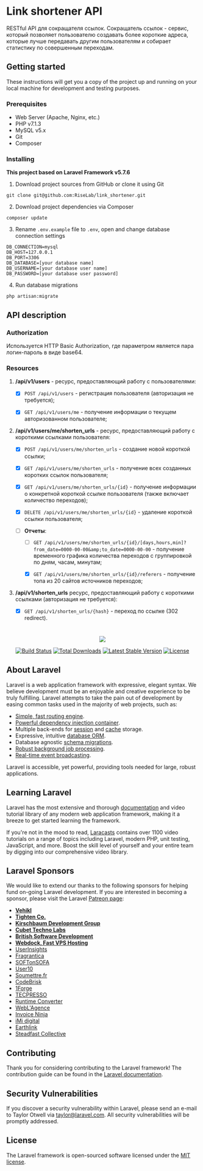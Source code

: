 # Link shortener API

RESTful API для сокращателя ссылок. Сокращатель ссылок - сервис, который позволяет пользователю создавать более короткие адреса, которые лучше передавать другим пользователям и собирает статистику по совершенным переходам.

## Getting started

These instructions will get you a copy of the project up and running on your local machine for development and testing purposes.

### Prerequisites

- Web Server (Apache, Nginx, etc.)
- PHP v7.1.3
- MySQL v5.x
- Git
- Composer

### Installing

**This project based on Laravel Framework v5.7.6**

1. Download project sources from GitHub or clone it using Git
```
git clone git@github.com:RiseLab/link_shortener.git
```
2. Download project dependencies via Composer
```
composer update
```
3. Rename ```.env.example``` file to ```.env```, open and change database connection settings
```
DB_CONNECTION=mysql
DB_HOST=127.0.0.1
DB_PORT=3306
DB_DATABASE=[your database name]
DB_USERNAME=[your database user name]
DB_PASSWORD=[your database user password]
```
4. Run database migrations
```
php artisan:migrate
```

## API description

### Authorization

Используется HTTP Basic Authorization, где параметром является пара логин-пароль в виде base64.

### Resources

1. **/api/v1/users** - ресурс, предоставляющий работу с пользователями:

   - [x] ```POST /api/v1/users``` - регистрация пользователя (авторизация не требуется);
   
   - [x] ```GET /api/v1/users/me``` - получение информации о текущем авторизованном пользователе;

2. **/api/v1/users/me/shorten_urls** - ресурс, предоставляющий работу с короткими ссылками пользователя:

   - [x] ```POST /api/v1/users/me/shorten_urls``` - создание новой короткой ссылки;
   
   - [x] ```GET /api/v1/users/me/shorten_urls``` - получение всех созданных коротких ссылок пользователя;
   
   - [x] ```GET /api/v1/users/me/shorten_urls/{id}``` - получение информации о конкретной короткой ссылке пользователя (также включает количество переходов);
   
   - [x] ```DELETE /api/v1/users/me/shorten_urls/{id}``` - удаление короткой ссылки пользователя;

   - [ ] **Отчеты**:
   
     - [ ] ```GET /api/v1/users/me/shorten_urls/{id}/[days,hours,min]?from_date=0000-00-00&amp;to_date=0000-00-00``` - получение временного графика количества переходов с группировкой по дням, часам, минутам;
     
     - [x] ```GET /api/v1/users/me/shorten_urls/{id}/referers``` - получение топа из 20 сайтов иcточников переходов;
     
3. **/api/v1/shorten_urls** ресурс, предоставляющий работу с короткими ссылками (авторизация не требуется):

   - [x] ```GET /api/v1/shorten_urls/{hash}``` - переход по ссылке (302 redirect).

#

<p align="center"><img src="https://laravel.com/assets/img/components/logo-laravel.svg"></p>

<p align="center">
<a href="https://travis-ci.org/laravel/framework"><img src="https://travis-ci.org/laravel/framework.svg" alt="Build Status"></a>
<a href="https://packagist.org/packages/laravel/framework"><img src="https://poser.pugx.org/laravel/framework/d/total.svg" alt="Total Downloads"></a>
<a href="https://packagist.org/packages/laravel/framework"><img src="https://poser.pugx.org/laravel/framework/v/stable.svg" alt="Latest Stable Version"></a>
<a href="https://packagist.org/packages/laravel/framework"><img src="https://poser.pugx.org/laravel/framework/license.svg" alt="License"></a>
</p>

## About Laravel

Laravel is a web application framework with expressive, elegant syntax. We believe development must be an enjoyable and creative experience to be truly fulfilling. Laravel attempts to take the pain out of development by easing common tasks used in the majority of web projects, such as:

- [Simple, fast routing engine](https://laravel.com/docs/routing).
- [Powerful dependency injection container](https://laravel.com/docs/container).
- Multiple back-ends for [session](https://laravel.com/docs/session) and [cache](https://laravel.com/docs/cache) storage.
- Expressive, intuitive [database ORM](https://laravel.com/docs/eloquent).
- Database agnostic [schema migrations](https://laravel.com/docs/migrations).
- [Robust background job processing](https://laravel.com/docs/queues).
- [Real-time event broadcasting](https://laravel.com/docs/broadcasting).

Laravel is accessible, yet powerful, providing tools needed for large, robust applications.

## Learning Laravel

Laravel has the most extensive and thorough [documentation](https://laravel.com/docs) and video tutorial library of any modern web application framework, making it a breeze to get started learning the framework.

If you're not in the mood to read, [Laracasts](https://laracasts.com) contains over 1100 video tutorials on a range of topics including Laravel, modern PHP, unit testing, JavaScript, and more. Boost the skill level of yourself and your entire team by digging into our comprehensive video library.

## Laravel Sponsors

We would like to extend our thanks to the following sponsors for helping fund on-going Laravel development. If you are interested in becoming a sponsor, please visit the Laravel [Patreon page](https://patreon.com/taylorotwell):

- **[Vehikl](https://vehikl.com/)**
- **[Tighten Co.](https://tighten.co)**
- **[Kirschbaum Development Group](https://kirschbaumdevelopment.com)**
- **[Cubet Techno Labs](https://cubettech.com)**
- **[British Software Development](https://www.britishsoftware.co)**
- **[Webdock, Fast VPS Hosting](https://www.webdock.io/en)**
- [UserInsights](https://userinsights.com)
- [Fragrantica](https://www.fragrantica.com)
- [SOFTonSOFA](https://softonsofa.com/)
- [User10](https://user10.com)
- [Soumettre.fr](https://soumettre.fr/)
- [CodeBrisk](https://codebrisk.com)
- [1Forge](https://1forge.com)
- [TECPRESSO](https://tecpresso.co.jp/)
- [Runtime Converter](http://runtimeconverter.com/)
- [WebL'Agence](https://weblagence.com/)
- [Invoice Ninja](https://www.invoiceninja.com)
- [iMi digital](https://www.imi-digital.de/)
- [Earthlink](https://www.earthlink.ro/)
- [Steadfast Collective](https://steadfastcollective.com/)

## Contributing

Thank you for considering contributing to the Laravel framework! The contribution guide can be found in the [Laravel documentation](https://laravel.com/docs/contributions).

## Security Vulnerabilities

If you discover a security vulnerability within Laravel, please send an e-mail to Taylor Otwell via [taylor@laravel.com](mailto:taylor@laravel.com). All security vulnerabilities will be promptly addressed.

## License

The Laravel framework is open-sourced software licensed under the [MIT license](https://opensource.org/licenses/MIT).

